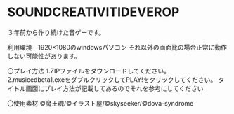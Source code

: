 # SOUNDCREATIVITIDEVEROP
３年前から作り続けた音ゲーです。

利用環境　1920×1080のwindowsパソコン それ以外の画面比の場合正常に動作しない可能性があります。

〇プレイ方法
1.ZIPファイルをダウンロードしてください。
2.musicedbeta1.exeをダブルクリックしてPLAY!をクリックしてください。
タイトル画面にプレイ方法が記載してあるのでそれを参考にしてください

〇使用素材
©魔王魂/©イラスト屋/©skyseeker/©dova-syndrome
